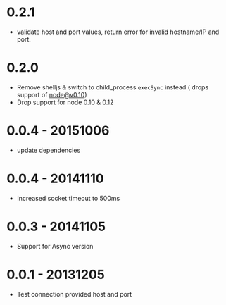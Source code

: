 # 0.2.1

- validate host and port values, return error for invalid hostname/IP and port.

# 0.2.0

- Remove shelljs & switch to child_process `execSync` instead ( drops support of node@v0.10)
- Drop support for node 0.10 & 0.12

# 0.0.4 - 20151006

- update dependencies

# 0.0.4 - 20141110

- Increased socket timeout to 500ms

# 0.0.3 - 20141105

- Support for Async version

# 0.0.1 - 20131205

- Test connection provided host and port
